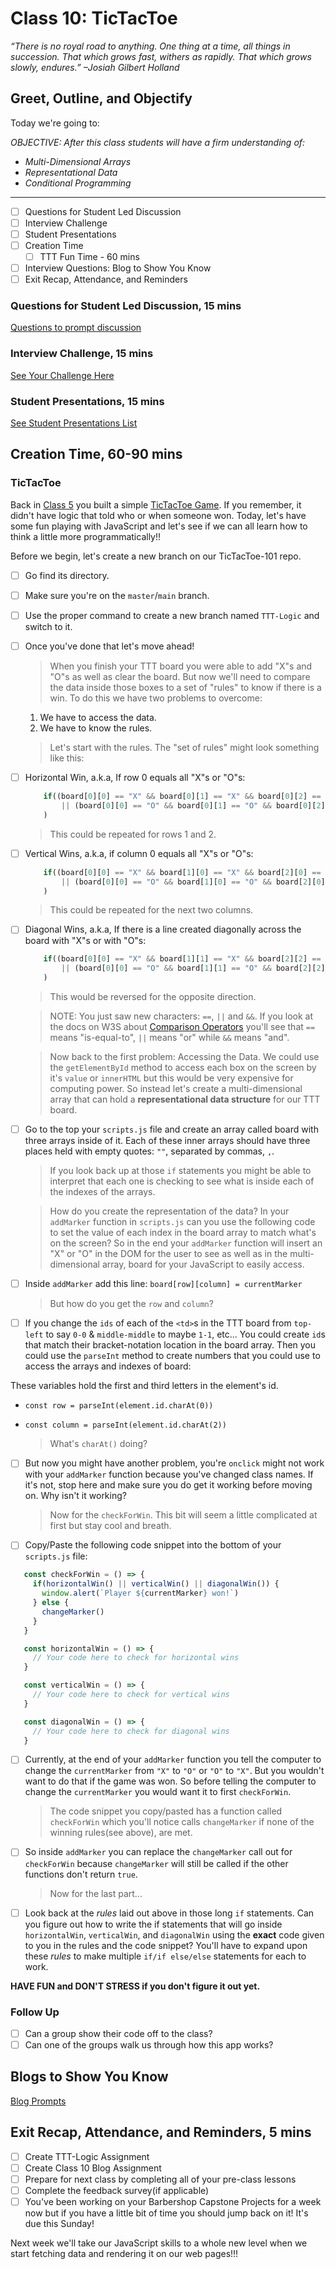# Class 10: TicTacToe

<!-- ! HIDE FROM STUDENT; INSTRUCTOR ONLY CONTENT -->
<!-- ## Instructor Only Content - HIDE FROM STUDENTS -->

<!-- ! END INSTRUCTOR ONLY CONTENT -->

*“There is no royal road to anything. One thing at a time, all things in succession. That which grows fast, withers as rapidly. That which grows slowly, endures.” –Josiah Gilbert Holland*

## Greet, Outline, and Objectify

<!-- SMART: Specific, Measurable, Attainable, Relevant, and Timely. -->
<!-- https://examples.yourdictionary.com/well-written-examples-of-learning-objectives.html -->

Today we're going to:
  
*OBJECTIVE: After this class students will have a firm understanding of:*

* *Multi-Dimensional Arrays*
* *Representational Data*
* *Conditional Programming*

*****

- [ ] Questions for Student Led Discussion
- [ ] Interview Challenge
- [ ] Student Presentations
- [ ] Creation Time
    * [ ] TTT Fun Time - 60 mins
- [ ] Interview Questions: Blog to Show You Know
- [ ] Exit Recap, Attendance, and Reminders

### Questions for Student Led Discussion, 15 mins
<!-- This section should be structured with the 5E model: https://lesley.edu/article/empowering-students-the-5e-model-explained -->

[Questions to prompt discussion](./../additionalResources/questionsForDiscussion/qfd-class-10.md)

### Interview Challenge, 15 mins
<!-- The last two E happen here: elaborate and evaluate  -->
<!-- this sections should have a challenge that can be solved with the skills they've learned since their last class. -->
<!-- ! HIDDEN CONTENT: INSTRUCTOR ONLY -->
[See Your Challenge Here](./../additionalResources/interviewChallenges.md)
<!-- ! END HIDDEN CONTENT: INSTRUCTOR ONLY -->

### Student Presentations, 15 mins

[See Student Presentations List](./../additionalResources/studentPresentations.md)

## Creation Time, 60-90 mins

### TicTacToe

Back in [Class 5](./../module-2/class-5.md) you built a simple [TicTacToe Game](https://github.com/AustinCodingAcademy/TicTacToe-101). If you remember, it didn't have logic that told who or when someone won. Today, let's have some fun playing with JavaScript and let's see if we can all learn how to think a little more programmatically!!

Before we begin, let's create a new branch on our TicTacToe-101 repo.

- [ ] Go find its directory.
- [ ] Make sure you're on the `master`/`main` branch.
- [ ] Use the proper command to create a new branch named `TTT-Logic` and switch to it.
- [ ] Once you've done that let's move ahead!

    > When you finish your TTT board you were able to add "X"s and "O"s as well as clear the board. But now we'll need to compare the data inside those boxes to a set of "rules" to know if there is a win. To do this we have two problems to overcome:

    1. We have to access the data.
    2. We have to know the rules.

    > Let's start with the rules. The "set of rules" might look something like this:

- [ ] Horizontal Win, a.k.a, If row 0 equals all "X"s or "O"s:

    ```javascript
        if((board[0][0] == "X" && board[0][1] == "X" && board[0][2] == "X") 
            || (board[0][0] == "O" && board[0][1] == "O" && board[0][2] == "O")
        )
    ```

    > This could be repeated for rows 1 and 2.

- [ ] Vertical Wins, a.k.a, if column 0 equals all "X"s or "O"s: 

    ```javascript
        if((board[0][0] == "X" && board[1][0] == "X" && board[2][0] == "X") 
            || (board[0][0] == "O" && board[1][0] == "O" && board[2][0] == "O")
        )
    ```

    > This could be repeated for the next two columns.

- [ ] Diagonal Wins, a.k.a, If there is a line created diagonally across the board with "X"s or with "O"s:

    ```javascript
        if((board[0][0] == "X" && board[1][1] == "X" && board[2][2] == "X") 
            || (board[0][0] == "O" && board[1][1] == "O" && board[2][2] == "O")
        )
    ```

    > This would be reversed for the opposite direction.

    > NOTE: You just saw new characters: `==`, `||` and `&&`. If you look at the docs on W3S about [Comparison Operators](https://www.w3schools.com/js/js_comparisons.asp) you'll see that `==` means "is-equal-to", `||` means "or" while `&&` means "and".

    > Now back to the first problem: Accessing the Data. We could use the `getElementById` method to access each box on the screen by it's `value` or `innerHTML` but this would be very expensive for computing power. So instead let's create a multi-dimensional array that can hold a **representational data structure** for our TTT board.

- [ ] Go to the top your `scripts.js` file and create an array called board with three arrays inside of it. Each of these inner arrays should have three places held with empty quotes: `""`, separated by commas, `,`.

    > If you look back up at those `if` statements you might be able to interpret that each one is checking to see what is inside each of the indexes of the arrays.

    > How do you create the representation of the data? In your `addMarker` function in `scripts.js` can you use the following code to set the value of each index in the board array to match what's on the screen? So in the end your `addMarker` function will insert an "X" or "O" in the DOM for the user to see as well as in the multi-dimensional array, board for your JavaScript to easily access.

- [ ] Inside `addMarker` add this line: `board[row][column] = currentMarker`

    > But how do you get the `row` and `column`?

- [ ] If you change the `ids` of each of the `<td>`s in the TTT board from `top-left` to say `0-0` & `middle-middle` to maybe `1-1`, etc... You could create `id`s that match their bracket-notation location in the board array. Then you could use the `parseInt` method to create numbers that you could use to access the arrays and indexes of board:

These variables hold the first and third letters in the element's id.

* `const row = parseInt(element.id.charAt(0))`
* `const column = parseInt(element.id.charAt(2))`

    > What's `charAt()` doing?

- [ ] But now you might have another problem, you're `onclick` might not work with your `addMarker` function because you've changed class names. If it's not, stop here and make sure you do get it working before moving on. Why isn't it working?

    > Now for the `checkForWin`. This bit will seem a little complicated at first but stay cool and breath.

- [ ] Copy/Paste the following code snippet into the bottom of your `scripts.js` file:


```javascript
   const checkForWin = () => {
     if(horizontalWin() || verticalWin() || diagonalWin()) {
       window.alert(`Player ${currentMarker} won!`)
     } else {
       changeMarker()
     }
   }

   const horizontalWin = () => {
     // Your code here to check for horizontal wins
   }

   const verticalWin = () => {
     // Your code here to check for vertical wins
   }

   const diagonalWin = () => {
     // Your code here to check for diagonal wins
   }
```

- [ ] Currently, at the end of your `addMarker` function you tell the computer to change the `currentMarker` from `"X"` to `"O"` or `"O"` to `"X"`. But you wouldn't want to do that if the game was won. So before telling the computer to change the `currentMarker` you would want it to first `checkForWin`.

    > The code snippet you copy/pasted has a function called `checkForWin` which you'll notice calls `changeMarker` if none of the winning rules(see above), are met.

- [ ] So inside `addMarker` you can replace the `changeMarker` call out for `checkForWin` because `changeMarker` will still be called if the other functions don't return `true`.

    > Now for the last part...

- [ ] Look back at the *rules* laid out above in those long `if` statements. Can you figure out how to write the if statements that will go inside `horizontalWin`, `verticalWin`, and `diagonalWin` using the **exact** code given to you in the rules and the code snippet? You'll have to expand upon these *rules* to make multiple `if/if else/else` statements for each to work.

**HAVE FUN and DON'T STRESS if you don't figure it out yet.**

<!-- ! Video Content:  (width="655" height="368", ratio 1.77) -->

### Follow Up

- [ ] Can a group show their code off to the class?
- [ ] Can one of the groups walk us through how this app works?

## Blogs to Show You Know

[Blog Prompts](./../additionalResources/blogPrompts.md)

## Exit Recap, Attendance, and Reminders, 5 mins

- [ ] Create TTT-Logic Assignment
- [ ] Create Class 10 Blog Assignment
- [ ] Prepare for next class by completing all of your pre-class lessons
- [ ] Complete the feedback survey(if applicable)
- [ ] You've been working on your Barbershop Capstone Projects for a week now but if you have a little bit of time you should jump back on it! It's due this Sunday!

Next week we'll take our JavaScript skills to a whole new level when we start fetching data and rendering it on our web pages!!!

<!-- <iframe id="openedx-zollege" src="https://openedx.zollege.com/feedback" style="width: 100%; height: 500px; border: 0">Browser not compatible.</iframe>
<script src="https://openedx.zollege.com/assets/index.js" type="application/javascript"></script> -->

<!-- TODO Create 3 question exit questions -->

<!-- TODO INSERT Student Feedback From -->

<!-- TODO INSERT *HIDDEN* Instructor Feedback Form -->
